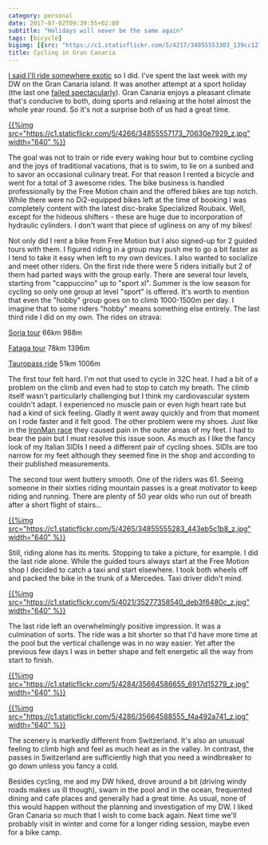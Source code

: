 ```yaml
---
category: personal
date: 2017-07-02T09:39:55+02:00
subtitle: "Holidays will never be the same again"
tags: [bicycle]
bigimg: [{src: "https://c1.staticflickr.com/5/4217/34855553303_139cc12762_b.jpg", desc: "Windy roads up to Fataga"}]
title: Cycling in Gran Canaria
---
```


[I said I'll ride somewhere exotic](/blog/2017/06/21/30th-anniversary-bike-tour/) so I did. I've spent the last week with my DW on the Gran Canaria island. It was another attempt at a sport holiday (the last one [failed spectacularly](/blog/2017/05/04/fail/)). Gran Canaria enjoys a pleasant climate that's conducive to both, doing sports and relaxing at the hotel almost the whole year round. So it's not a surprise both of us had a great time.

[{{%img src="https://c1.staticflickr.com/5/4266/34855557173_70630e7929_z.jpg" width="640" %}}](https://www.flickr.com/photos/tentaclephotos/34855557173)<!--more-->

The goal was not to train or ride every waking hour but to combine cycling and the joys of traditional vacations, that is to swim, to lie on a sunbed and to savor an occasional culinary treat. For that reason I rented a bicycle and went for a total of 3 awesome rides. The bike business is handled professionally by the Free Motion chain and the offered bikes are top notch. While there were no Di2-equipped bikes left at the time of booking I was completely content with the latest disc-brake Specialized Roubaix. Well, except for the hideous shifters - these are huge due to incorporation of hydraulic cylinders. I don't want that piece of ugliness on any of my bikes!

Not only did I rent a bike from Free Motion but I also signed-up for 2 guided tours with them. I figured riding in a group may push me to go a bit faster as I tend to take it easy when left to my own devices. I also wanted to socialize and meet other riders. On the first ride there were 5 riders initially but 2 of them had parted ways with the group early. There are several tour levels, starting from "cappuccino" up to "sport xl". Summer is the low season for cycling so only one group at level "sport" is offered. It's worth to mention that even the "hobby" group goes on to climb 1000-1500m per day. I imagine that to some riders "hobby" means something else entirely. The last third ride I did on my own. The rides on strava:

[Soria tour](https://www.strava.com/activities/1055673265) 66km 988m

[Fataga tour](https://www.strava.com/activities/1056520734) 78km 1396m

[Tauropass ride](https://www.strava.com/activities/1059405244) 51km 1006m

The first tour felt hard. I'm not that used to cycle in 32C heat. I had a bit of a problem on the climb and even had to stop to catch my breath. The climb itself wasn't particularly challenging but I think my cardiovascular system couldn't adapt. I experienced no muscle pain or even high heart rate but had a kind of sick feeling. Gladly it went away quickly and from that moment on I rode faster and it felt good. The other problem were my shoes. Just like in the [IronMan race](/blog/2017/06/20/my-first-ever-bike-race/) they caused pain in the outer areas of my feet. I had to bear the pain but I must resolve this issue soon. As much as I like the fancy look of my Italian SIDIs I need a different pair of cycling shoes. SIDIs are too narrow for my feet although they seemed fine in the shop and according to their published measurements.

The second tour went buttery smooth. One of the riders was 61. Seeing someone in their sixties riding mountain passes is a great motivator to keep riding and running. There are plenty of 50 year olds who run out of breath after a short flight of stairs...

[{{%img src="https://c1.staticflickr.com/5/4265/34855555283_443eb5c1b8_z.jpg" width="640" %}}](https://www.flickr.com/photos/tentaclephotos/34855555283)

Still, riding alone has its merits. Stopping to take a picture, for example. I did the last ride alone. While the guided tours always start at the Free Motion shop I decided to catch a taxi and start elsewhere. I took both wheels off and packed the bike in the trunk of a Mercedes. Taxi driver didn't mind.

[{{%img src="https://c1.staticflickr.com/5/4021/35277358540_deb3f6480c_z.jpg" width="640" %}}](https://www.flickr.com/photos/tentaclephotos/35277358540)

The last ride left an overwhelmingly positive impression. It was a culmination of sorts. The ride was a bit shorter so that I'd have more time at the pool but the vertical challenge was in no way easier. Yet after the previous few days I was in better shape and felt energetic all the way from start to finish.

[{{%img src="https://c1.staticflickr.com/5/4284/35664586655_6917d15279_z.jpg" width="640" %}}](https://www.flickr.com/photos/tentaclephotos/35664586655)

[{{%img src="https://c1.staticflickr.com/5/4286/35664588555_f4a492a741_z.jpg" width="640" %}}](https://www.flickr.com/photos/tentaclephotos/35664588555)

The scenery is markedly different from Switzerland. It's also an unusual feeling to climb high and feel as much heat as in the valley. In contrast, the passes in Switzerland are sufficiently high that you need a windbreaker to go down unless you fancy a cold.

Besides cycling, me and my DW hiked, drove around a bit (driving windy roads makes us ill though), swam in the pool and in the ocean, frequented dining and cafe places and generally had a great time. As usual, none of this would happen without the planning and investigation of my DW. I liked Gran Canaria so much that I wish to come back again. Next time we'll probably visit in winter and come for a longer riding session, maybe even for a bike camp.